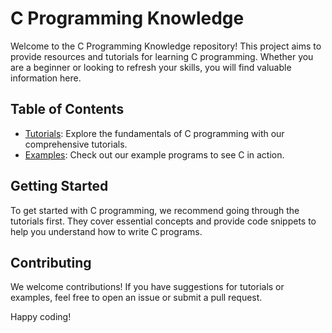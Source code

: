 # C Programming Knowledge

Welcome to the C Programming Knowledge repository! This project aims to provide resources and tutorials for learning C programming. Whether you are a beginner or looking to refresh your skills, you will find valuable information here.

## Table of Contents

- [Tutorials](tutorials/basics.md): Explore the fundamentals of C programming with our comprehensive tutorials.
- [Examples](examples/hello_world.c): Check out our example programs to see C in action.

## Getting Started

To get started with C programming, we recommend going through the tutorials first. They cover essential concepts and provide code snippets to help you understand how to write C programs.

## Contributing

We welcome contributions! If you have suggestions for tutorials or examples, feel free to open an issue or submit a pull request.

Happy coding!